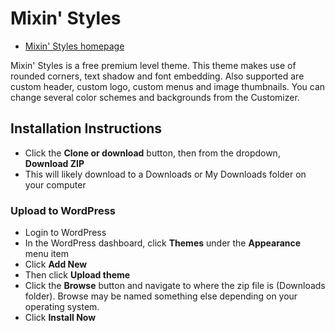# Mixin' Styles

* [Mixin' Styles homepage](https://www.jasong-designs.com/2011/11/30/mixin-styles/)

Mixin' Styles is a free premium level theme. This theme makes use of rounded corners, text shadow and font embedding. Also supported are custom header, custom logo, custom menus and image thumbnails. You can change several color schemes and backgrounds from the Customizer.

## Installation Instructions

* Click the **Clone or download** button, then from the dropdown, **Download ZIP**
* This will likely download to a Downloads or My Downloads folder on your computer

### Upload to WordPress
* Login to WordPress
* In the WordPress dashboard, click **Themes** under the **Appearance** menu item
* Click **Add New**
* Then click **Upload theme**
* Click the **Browse** button and navigate to where the zip file is (Downloads folder). Browse may be named something else depending on your operating system.
* Click **Install Now**

